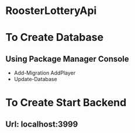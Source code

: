 # RoosterLotteryApi

# To Create Database
## Using Package Manager Console
- Add-Migration AddPlayer
- Update-Database
# To Create Start Backend
## Url: localhost:3999
